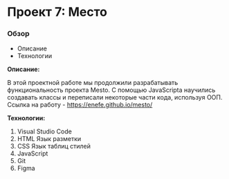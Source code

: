 # Проект 7: Место

### Обзор

* Описание
* Технологии

**Описание:**

В этой проектной работе мы продолжили разрабатывать функциональность проекта Mesto. С помощью JavaScripta научились создавать классы и переписали некоторые части кода, используя ООП.
Ссылка на работу - https://enefe.github.io/mesto/

**Технологии:**

1. Visual Studio Code
2. HTML Язык разметки
3. CSS Язык таблиц стилей
4. JavaScript
5. Git
6. Figma